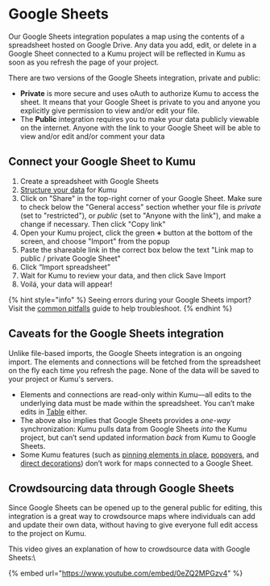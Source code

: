 # Google Sheets

Our Google Sheets integration populates a map using the contents of a spreadsheet hosted on Google Drive. Any data you add, edit, or delete in a Google Sheet connected to a Kumu project will be reflected in Kumu as soon as you refresh the page of your project.&#x20;

There are two versions of the Google Sheets integration, private and public:

* **Private** is more secure and uses oAuth to authorize Kumu to access the sheet. It means that your Google Sheet is private to you and anyone you explicitly give permission to view and/or edit your file.
* The **Public** integration requires you to make your data publicly viewable on the internet. Anyone with the link to your Google Sheet will be able to view and/or edit and/or comment your data

## Connect your Google Sheet to Kumu

1. Create a spreadsheet with Google Sheets
2. [Structure your data](./#structure-your-data-for-kumu) for Kumu
3. Click on "Share" in the top-right corner of your Google Sheet. Make sure to check below the "General access" section whether your file is _private_ (set to "restricted"), or _public_ (set to "Anyone with the link"), and make a change if necessary. Then click "Copy link"
4. Open your Kumu project, click the green **+** button at the bottom of the screen, and choose "Import" from the popup
5. Paste the shareable link in the correct box below the text "Link map to public / private Google Sheet"
6. Click “Import spreadsheet”&#x20;
7. Wait for Kumu to review your data, and then click Save Import
8. Voilá, your data will appear!

{% hint style="info" %}
Seeing errors during your Google Sheets import? Visit the [common pitfalls](./#common-pitfalls) guide to help troubleshoot.&#x20;
{% endhint %}

## Caveats for the Google Sheets integration

Unlike file-based imports, the Google Sheets integration is an ongoing import. The elements and connections will be fetched from the spreadsheet on the fly each time you refresh the page. None of the data will be saved to your project or Kumu's servers.

* Elements and connections are read-only within Kumu—all edits to the underlying data must be made within the spreadsheet. You can’t make edits in [Table](../table.md) either.&#x20;
* The above also implies that Google Sheets provides a _one-way_ synchronization: Kumu pulls data from Google Sheets _into_ the Kumu project, but can’t send updated information _back_ from Kumu to Google Sheets.
* Some Kumu features (such as [pinning elements in place](../../faq/how-do-keep-elements-from-moving.md), [popovers](../popovers.md), and [direct decorations](../direct-decorations.md)) don’t work for maps connected to a Google Sheet.

## Crowdsourcing data through Google Sheets

Since Google Sheets can be opened up to the general public for editing, this integration is a great way to crowdsource maps where individuals can add and update their own data, without having to give everyone full edit access to the project on Kumu.

This video gives an explanation of how to crowdsource data with Google Sheets:\


{% embed url="https://www.youtube.com/embed/0eZQ2MPGzv4" %}
